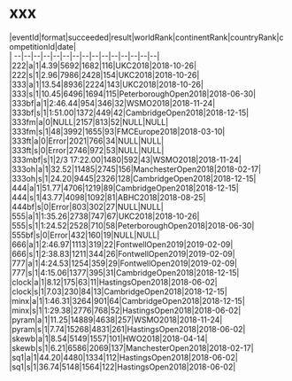 # xxx


|eventId|format|succeeded|result|worldRank|continentRank|countryRank|competitionId|date|  
|	--|--|--|--|--|--|--|--|--|--|--|--|--|--|--|  
|222|a|1|4.39|5692|1682|116|UKC2018|2018-10-26|  
|222|s|1|2.96|7986|2428|154|UKC2018|2018-10-26|  
|333|a|1|13.54|8936|2224|143|UKC2018|2018-10-26|  
|333|s|1|10.45|6496|1694|115|PeterboroughOpen2018|2018-06-30|  
|333bf|a|1|2:46.44|954|346|32|WSMO2018|2018-11-24|  
|333bf|s|1|1:51.00|1372|449|42|CambridgeOpen2018|2018-12-15|  
|333fm|a|0|NULL|2157|813|52|NULL|NULL|  
|333fm|s|1|48|3992|1655|93|FMCEurope2018|2018-03-10|  
|333ft|a|0|Error|2021|766|34|NULL|NULL|  
|333ft|s|0|Error|2746|972|53|NULL|NULL|  
|333mbf|s|1|2/3 17:22.00|1480|592|43|WSMO2018|2018-11-24|  
|333oh|a|1|32.52|11485|2745|156|ManchesterOpen2018|2018-02-17|  
|333oh|s|1|24.20|9445|2326|128|CambridgeOpen2018|2018-12-15|  
|444|a|1|51.77|4706|1219|89|CambridgeOpen2018|2018-12-15|  
|444|s|1|43.77|4098|1092|81|ABHC2018|2018-08-25|  
|444bf|s|0|Error|803|302|27|NULL|NULL|  
|555|a|1|1:35.26|2738|747|67|UKC2018|2018-10-26|  
|555|s|1|1:24.52|2528|710|58|PeterboroughOpen2018|2018-06-30|  
|555bf|s|0|Error|432|160|19|NULL|NULL|  
|666|a|1|2:46.97|1113|319|22|FontwellOpen2019|2019-02-09|  
|666|s|1|2:38.83|1211|344|26|FontwellOpen2019|2019-02-09|  
|777|a|1|4:24.53|1254|359|29|FontwellOpen2019|2019-02-09|  
|777|s|1|4:15.06|1377|395|31|CambridgeOpen2018|2018-12-15|  
|clock|a|1|8.12|175|63|11|HastingsOpen2018|2018-06-02|  
|clock|s|1|7.03|230|84|13|CambridgeOpen2018|2018-12-15|  
|minx|a|1|1:46.31|3264|901|64|CambridgeOpen2018|2018-12-15|  
|minx|s|1|1:29.38|2776|768|52|HastingsOpen2018|2018-06-02|  
|pyram|a|1|11.25|14889|4638|257|WSMO2018|2018-11-24|  
|pyram|s|1|7.74|15268|4831|261|HastingsOpen2018|2018-06-02|  
|skewb|a|1|8.54|5149|1557|101|HWO2018|2018-04-14|  
|skewb|s|1|6.21|6586|2069|137|ManchesterOpen2018|2018-02-17|  
|sq1|a|1|44.20|4480|1334|112|HastingsOpen2018|2018-06-02|  
|sq1|s|1|36.74|5148|1564|122|HastingsOpen2018|2018-06-02|  
